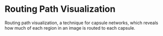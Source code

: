 # Routing Path Visualization

Routing path visualization, a technique for capsule networks, which reveals how much of each region in an image is routed to each capsule.
